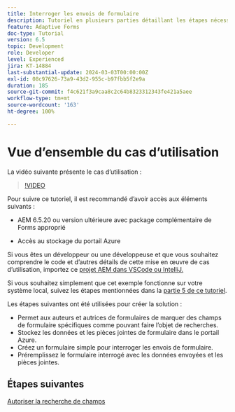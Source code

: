 ```yaml
---
title: Interroger les envois de formulaire
description: Tutoriel en plusieurs parties détaillant les étapes nécessaires pour interroger les envois de formulaire stockés dans Azure Portal
feature: Adaptive Forms
doc-type: Tutorial
version: 6.5
topic: Development
role: Developer
level: Experienced
jira: KT-14884
last-substantial-update: 2024-03-03T00:00:00Z
exl-id: 08c97626-73a9-43d2-955c-b97fbb5f2e9a
duration: 185
source-git-commit: f4c621f3a9caa8c2c64b8323312343fe421a5aee
workflow-type: tm+mt
source-wordcount: '163'
ht-degree: 100%

---
```


# Vue d’ensemble du cas d’utilisation

La vidéo suivante présente le cas d’utilisation :

>[!VIDEO](https://video.tv.adobe.com/v/3427096?learn=on)


Pour suivre ce tutoriel, il est recommandé d’avoir accès aux éléments suivants :

* AEM 6.5.20 ou version ultérieure avec package complémentaire de Forms approprié

* Accès au stockage du portail Azure



Si vous êtes un développeur ou une développeuse et que vous souhaitez comprendre le code et d’autres détails de cette mise en œuvre de cas d’utilisation, importez ce [projet AEM dans VSCode ou IntelliJ.](assets/azuredemoproject.zip)

Si vous souhaitez simplement que cet exemple fonctionne sur votre système local, suivez les étapes mentionnées dans la [partie 5 de ce tutoriel](./part5.md).

Les étapes suivantes ont été utilisées pour créer la solution :

* Permet aux auteurs et autrices de formulaires de marquer des champs de formulaire spécifiques comme pouvant faire l’objet de recherches.
* Stockez les données et les pièces jointes de formulaire dans le portail Azure.
* Créez un formulaire simple pour interroger les envois de formulaire.
* Préremplissez le formulaire interrogé avec les données envoyées et les pièces jointes.

## Étapes suivantes

[Autoriser la recherche de champs](./part1.md)
